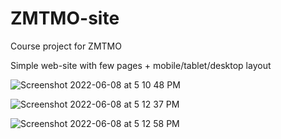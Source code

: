 # ZMTMO-site
Course project for ZMTMO

Simple web-site with few pages + mobile/tablet/desktop layout

![Screenshot 2022-06-08 at 5 10 48 PM](https://user-images.githubusercontent.com/55019810/172638315-18e7ec46-1ec9-4117-b12a-ff200a3fc5b8.png)


![Screenshot 2022-06-08 at 5 12 37 PM](https://user-images.githubusercontent.com/55019810/172638668-0216ba28-3fff-4efd-98bc-bceb6b55a077.png)

![Screenshot 2022-06-08 at 5 12 58 PM](https://user-images.githubusercontent.com/55019810/172638752-e9bab8a7-b72a-428f-85ad-bf3ac45ced3b.png)
